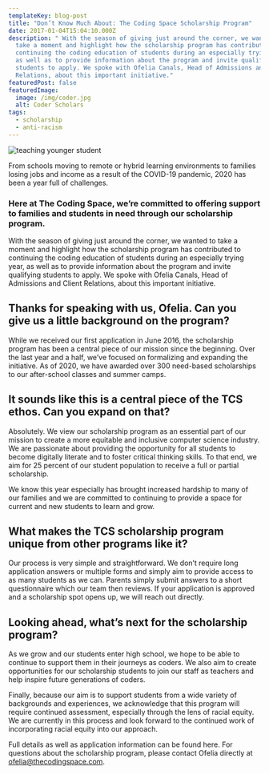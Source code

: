 ```yaml
---
templateKey: blog-post
title: "Don’t Know Much About: The Coding Space Scholarship Program"
date: 2017-01-04T15:04:10.000Z
description: " With the season of giving just around the corner, we wanted to
  take a moment and highlight how the scholarship program has contributed to
  continuing the coding education of students during an especially trying year,
  as well as to provide information about the program and invite qualifying
  students to apply. We spoke with Ofelia Canals, Head of Admissions and Client
  Relations, about this important initiative."
featuredPost: false
featuredImage:
  image: /img/coder.jpg
  alt: Coder Scholars
tags:
  - scholarship
  - anti-racism
---
```

![teaching younger student](/img/collaborative-group-space.jpg)

From schools moving to remote or hybrid learning environments to families losing jobs and income as a result of the COVID-19 pandemic, 2020 has been a year full of challenges. 

### Here at The Coding Space, we’re committed to offering support to families and students in need through our scholarship program.

 With the season of giving just around the corner, we wanted to take a moment and highlight how the scholarship program has contributed to continuing the coding education of students during an especially trying year, as well as to provide information about the program and invite qualifying students to apply. We spoke with Ofelia Canals, Head of Admissions and Client Relations, about this important initiative.

## Thanks for speaking with us, Ofelia. Can you give us a little background on the program?

While we received our first application in June 2016, the scholarship program has been a central piece of our mission since the beginning. Over the last year and a half, we’ve focused on formalizing and expanding the initiative. As of 2020, we have awarded over 300 need-based scholarships to our after-school classes and summer camps.

## It sounds like this is a central piece of the TCS ethos. Can you expand on that?

Absolutely. We view our scholarship program as an essential part of our mission to create a more equitable and inclusive computer science industry. We are passionate about providing the opportunity for all students to become digitally literate and to foster critical thinking skills. To that end, we aim for 25 percent of our student population to receive a full or partial scholarship.

We know this year especially has brought increased hardship to many of our families and we are committed to continuing to provide a space for current and new students to learn and grow.

## What makes the TCS scholarship program unique from other programs like it?

Our process is very simple and straightforward. We don’t require long application answers or multiple forms and simply aim to provide access to as many students as we can. Parents simply submit answers to a short questionnaire which our team then reviews. If your application is approved and a scholarship spot opens up, we will reach out directly.

## Looking ahead, what’s next for the scholarship program?

As we grow and our students enter high school, we hope to be able to continue to support them in their journeys as coders. We also aim to create opportunities for our scholarship students to join our staff as teachers and help inspire future generations of coders.

Finally, because our aim is to support students from a wide variety of backgrounds and experiences, we acknowledge that this program will require continued assessment, especially through the lens of racial equity. We are currently in this process and look forward to the continued work of incorporating racial equity into our approach.

Full details as well as application information can be found here. For questions about the scholarship program, please contact Ofelia directly at ofelia@thecodingspace.com.